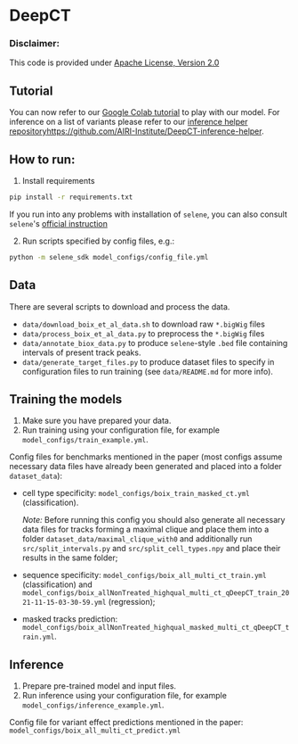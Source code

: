 # DeepCT

### Disclaimer:
This code is provided under [Apache License, Version 2.0](https://opensource.org/licenses/Apache-2.0)

## Tutorial
You can now refer to our [Google Colab tutorial](https://colab.research.google.com/drive/1F4k-ee7MghWdOM-vX_4nusLpEq62pi18?usp=sharing) to play with our model. For inference on a list of variants please refer to our [inference helper repository]()https://github.com/AIRI-Institute/DeepCT-inference-helper.

## How to run:

1. Install requirements
```zsh
pip install -r requirements.txt
```
If you run into any problems with installation of `selene`, you can also consult `selene`'s [official instruction](https://github.com/FunctionLab/selene/blob/master/README.md#installing-selene-from-source)

2. Run scripts specified by config files, e.g.:
```zsh
python -m selene_sdk model_configs/config_file.yml
```

## Data 

There are several scripts to download and process the data.
* `data/download_boix_et_al_data.sh` to download raw `*.bigWig` files
* `data/process_boix_et_al_data.py` to preprocess the `*.bigWig` files
* `data/annotate_biox_data.py` to produce `selene`-style `.bed` file containing intervals of present track peaks.
* `data/generate_target_files.py` to produce dataset files to specify in configuration files to run training (see `data/README.md` for more info).

## Training the models

1. Make sure you have prepared your data.
2. Run training using your configuration file, for example `model_configs/train_example.yml`.

Config files for benchmarks mentioned in the paper (most configs assume necessary data files have already been generated and placed into a folder `dataset_data`):
* cell type specificity: `model_configs/boix_train_masked_ct.yml` (classification). 

    *Note:* Before running this config you should also generate all necessary data files for tracks forming a maximal clique and place them into a folder `dataset_data/maximal_clique_with0` and additionally run `src/split_intervals.py` and `src/split_cell_types.npy` and place their results in the same folder;
* sequence specificity: `model_configs/boix_all_multi_ct_train.yml` (classification) and `model_configs/boix_allNonTreated_highqual_multi_ct_qDeepCT_train_2021-11-15-03-30-59.yml` (regression);
* masked tracks prediction: `model_configs/boix_allNonTreated_highqual_masked_multi_ct_qDeepCT_train.yml`.

## Inference

1. Prepare pre-trained model and input files.
2. Run inference using your configuration file, for example `model_configs/inference_example.yml`.

Config file for variant effect predictions mentioned in the paper: `model_configs/boix_all_multi_ct_predict.yml`
